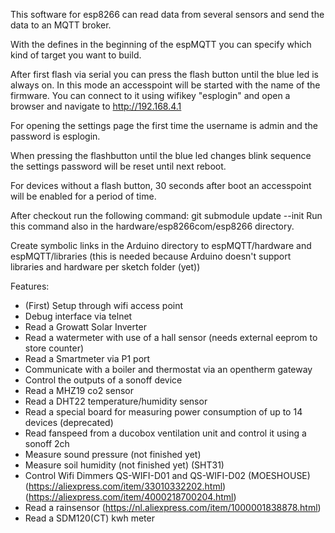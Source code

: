 This software for esp8266 can read data from several sensors and send the
data to an MQTT broker.

With the defines in the beginning of the espMQTT you can specify which kind
of target you want to build.

After first flash via serial you can press the flash button until the
blue led is always on. In this mode an accesspoint will be started with
the name of the firmware. You can connect to it using wifikey "esplogin" 
and open a browser and navigate to http://192.168.4.1

For opening the settings page the first time the username is admin and the
password is esplogin.

When pressing the flashbutton until the blue led changes blink sequence the
settings password will be reset until next reboot.

For devices without a flash button, 30 seconds after boot an accesspoint
will be enabled for a period of time.

After checkout run the following command: git submodule update --init
Run this command also in the hardware/esp8266com/esp8266 directory.

Create symbolic links in the Arduino directory to espMQTT/hardware and
espMQTT/libraries (this is needed because Arduino doesn't support libraries
and hardware per sketch folder (yet))

Features:
- (First) Setup through wifi access point
- Debug interface via telnet
- Read a Growatt Solar Inverter
- Read a watermeter with use of a hall sensor (needs external eeprom to store counter)
- Read a Smartmeter via P1 port
- Communicate with a boiler and thermostat via an opentherm gateway
- Control the outputs of a sonoff device
- Read a MHZ19 co2 sensor
- Read a DHT22 temperature/humidity sensor
- Read a special board for measuring power consumption of up to 14 devices (deprecated)
- Read fanspeed from a ducobox ventilation unit and control it using a sonoff 2ch
- Measure sound pressure (not finished yet)
- Measure soil humidity (not finished yet) (SHT31)
- Control Wifi Dimmers QS-WIFI-D01 and QS-WIFI-D02 (MOESHOUSE) (https://aliexpress.com/item/33010332202.html) (https://aliexpress.com/item/4000218700204.html)
- Read a rainsensor (https://nl.aliexpress.com/item/1000001838878.html)
- Read a SDM120(CT) kwh meter
